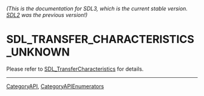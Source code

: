 ###### (This is the documentation for SDL3, which is the current stable version. [SDL2](https://wiki.libsdl.org/SDL2/) was the previous version!)
# SDL_TRANSFER_CHARACTERISTICS_UNKNOWN

Please refer to [SDL_TransferCharacteristics](SDL_TransferCharacteristics) for details.

----
[CategoryAPI](CategoryAPI), [CategoryAPIEnumerators](CategoryAPIEnumerators)

